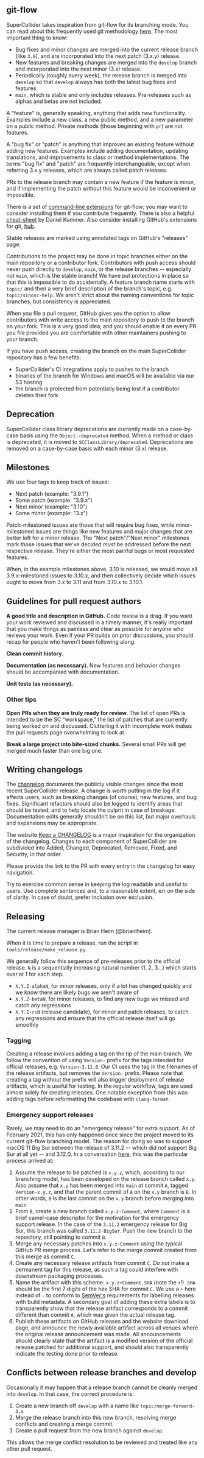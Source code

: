 ## git-flow

SuperCollider takes inspiration from git-flow for its branching mode. You can read about this frequently used git methodology [here](http://nvie.com/posts/a-successful-git-branching-model/). The most important thing to know:

- Bug fixes and minor changes are merged into the current release branch (like `3.9`), and are incorporated into the next patch (3.x.y) release.
- New features and breaking changes are merged into the `develop` branch and incorporated into the next minor (3.x) release.
- Periodically (roughly every week), the release branch is merged into `develop` so that `develop` always has both the latest bug fixes and features.
- `main`, which is stable and only includes releases. Pre-releases such as alphas and betas are not included.

A "feature" is, generally speaking, anything that adds new functionality. Examples include a new class, a new public method, and a new parameter on a public method. Private methods (those beginning with `pr`) are not features.

A "bug fix" or "patch" is anything that improves an existing feature without adding new features. Examples include adding documentation, updating translations, and improvements to class or method implementations. The terms "bug fix" and "patch" are frequently interchangeable, except when referring 3.x.y releases, which are always called patch releases.

PRs to the release branch may contain a new feature if the feature is minor, and if implementing the patch without this feature would be inconvenient or impossible.

There is a set of [command-line extensions](https://github.com/nvie/gitflow) for git-flow; you may want to consider installing them if you contribute frequently. There is also a helpful [cheat-sheet](https://danielkummer.github.io/git-flow-cheatsheet/) by Daniel Kummer. Also consider installing GitHub's extensions for git, [hub](https://hub.github.com/).

Stable releases are marked using annotated tags on GitHub's "releases" page.

Contributions to the project may be done in topic branches either on the main repository or a contributor fork. Contributors with push access should never push directly to `develop`, `main`, or the release branches -- especially not `main`, which is the stable branch! We have put protections in place so that this is impossible to do accidentally. A feature branch name starts with `topic/` and then a very brief description of the branch's topic, e.g. `topic/sinosc-help`. We aren't strict about the naming conventions for topic branches, but consistency is appreciated.

When you file a pull request, GitHub gives you the option to allow contributors with write access to the main repository to push to the branch on your fork. This is a very good idea, and you should enable it on every PR you file provided you are comfortable with other maintainers pushing to your branch.

If you have push access, creating the branch on the main SuperCollider repository has a few benefits:
- SuperCollider's CI integrations apply to pushes to the branch
- binaries of the branch for Windows and macOS will be available via our S3 hosting
- the branch is protected from potentially being lost if a contributor deletes their fork

## Deprecation

SuperCollider class library deprecations are currently made on a case-by-case basis using the `Object:-deprecated`
method. When a method or class is deprecated, it is moved to `SCClassLibrary/deprecated`. Deprecations are removed on a case-by-case basis with each minor (3.x) release.

## Milestones

We use four tags to keep track of issues:

- Next patch (example: "3.9.1")
- Some patch (example: "3.9.x")
- Next minor (example: "3.10")
- Some minor (example: "3.x")

Patch-milestoned issues are those that will require bug fixes, while minor-milestoned issues are things like new
features and major changes that are better left for a minor release. The "Next patch"/"Next minor" milestones mark those
issues that we've decided _must_ be addressed before the next respective release. They're either the most painful bugs
or most requested features.

When, in the example milestones above, 3.10 is released, we would move all 3.9.x-milestoned issues to 3.10.x,
and then collectively decide which issues ought to move from 3.x to 3.11 and from 3.10.x to 3.10.1.

## Guidelines for pull request authors ##

**A good title and description in GitHub.** Code review is a drag. If you want your work reviewed and discussed in a timely manner, it's really important that you make things as painless and clear as possible for anyone who reviews your work. Even if your PR builds on prior discussions, you should recap for people who haven't been following along.

**Clean commit history.**

**Documentation (as necessary).** New features and behavior changes should be accompanied with documentation.

**Unit tests (as necessary).**

### Other tips ###

**Open PRs when they are truly ready for review.** The list of open PRs is intended to be the SC "workspace," the list of patches that are currently being worked on and discussed. Cluttering it with incomplete work makes the pull requests page overwhelming to look at.

**Break a large project into bite-sized chunks.** Several small PRs will get merged much faster than one big one.

## Writing changelogs ##

The [changelog](https://github.com/supercollider/supercollider/wiki/Changelog) documents the publicly visible changes since the most recent SuperCollider release. A change is worth putting in the log if it affects users, such as breaking changes (of course), new features, and bug fixes. Significant refactors should also be logged to identify areas that should be tested, and to help locate the culprit in case of breakage. Documentation edits generally shouldn't be on this list, but major overhauls and expansions may be appropriate.

The website [Keep a CHANGELOG](http://keepachangelog.com/en/0.3.0/) is a major inspiration for the organization of the changelog. Changes to each component of SuperCollider are subdivided into Added, Changed, Deprecated, Removed, Fixed, and Security, in that order.

Please provide the link to the PR with every entry in the changelog for easy navigation.

Try to exercise common sense in keeping the log readable and useful to users. Use complete sentences and, to a reasonable extent, err on the side of clarity. In case of doubt, prefer inclusion over exclusion.

## Releasing ##

The current release manager is Brian Heim (@brianlheim).

When it is time to prepare a release, run the script in `tools/release/make_release.py`.

We generally follow this sequence of pre-releases prior to the official release. `N` is a sequentially increasing natural number (1, 2, 3...) which starts over at 1 for each step:
- `X.Y.Z-alphaN`, for minor releases, only if a lot has changed quickly and we know there are likely bugs we aren't aware of
- `X.Y.Z-betaN`, for minor releases, to find any new bugs we missed and catch any regressions
- `X.Y.Z-rcN` (release candidate), for minor and patch releases, to catch any regressions and ensure that the official release itself will go smoothly

### Tagging

Creating a release involves adding a tag on the tip of the main branch. We follow the convention of using `Version-` prefix for the tags intended for official releases, e.g. `Version-3.11.0`. Our CI uses the tag in the filenames of the release artifacts, but removes the `Version-` prefix. Please note that creating a tag without the prefix will also trigger deployment of release artifacts, which is useful for testing. In the regular workflow, tags are used almost solely for creating releases. One notable exception from this was adding tags before reformatting the codebase with `clang-format`.

### Emergency support releases

Rarely, we may need to do an "emergency release" for extra support. As of February 2021, this has only happened once since the project moved to its current git-flow branching model. The reason for doing so was to support macOS 11 Big Sur between the release of 3.11.2 -- which did not support Big Sur at all yet -- and 3.12.0. In a conversation [here](https://github.com/supercollider/supercollider/issues/5168#issuecomment-778898320), this was the particular process arrived at:

1. Assume the release to be patched is `x.y.z`, which, according to our branching model, has been developed on the release branch called `x.y`. Also assume that `x.y` has been merged into `main` at commit `A`, tagged `Version-x.y.z`, and that the parent commit of `A` on the `x.y` branch is `B`. In other words, `B` is the last commit on the `x.y` branch before merging into `main`.
2. From `B`, create a new branch called `x.y.z-Comment`, where `Comment` is a brief camel-case descriptor for the motivation for the emergency support release. In the case of the `3.11.2` emergency release for Big Sur, this branch was called `3.11.2-BigSur`. Push the new branch to the repository, still pointing to commit `B`.
3. Merge any necessary patches into `x.y.z-Comment` using the typical GitHub PR merge process. Let's refer to the merge commit created from this merge as commit `C`.
4. Create any necessary release artifacts from commit `C`. *Do not* make a permanent tag for this release, as such a tag could interfere with downstream packaging processes.
5. Name the artifact with this scheme: `x.y.z+Comment.SHA` (note the `+`!). `SHA` should be the first 7 digits of the hex SHA for commit `C`. We use a `+` here instead of `-` to conform to [SemVer's](https://semver.org/) requirements for labelling releases with build metadata. A secondary goal of adding these extra labels is to transparently show that the release artifact corresponds to a commit different than commit `A`, which was given the actual release tag.
5. Publish these artifacts on GitHub releases and the website download page, and announce the newly available artifact across all venues where the original release announcement was made. All announcements should clearly state that the artifact is a modified version of the official release patched for additional support, and should also transparently indicate the testing done prior to release.

## Conflicts between release branches and develop ##

Occasionally it may happen that a release branch cannot be cleanly merged into `develop`. In that case, the correct procedure is:

1. Create a new branch off `develop` with a name like `topic/merge-forward-3.x`
2. Merge the release branch into this new branch, resolving merge conflicts and creating a merge commit.
3. Create a pull request from the new branch against `develop`.

This allows the merge conflict resolution to be reviewed and treated like any other pull request.
